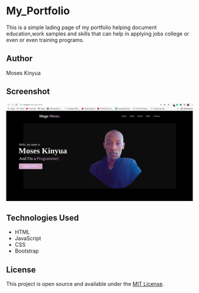# My_Portfolio
This is a simple lading page of my portfolio helping document education,work samples and skills that can help in applying jobs college or even or even training programs.  

## Author
Moses Kinyua
## Screenshot
![Getting Started](assets/IMAGES/Screenshots/landing-page-demo.png)

## Technologies Used
* HTML
* JavaScript 
* CSS
* Bootstrap

## License 
This project is open source and available under the [MIT License](LICENSE).
